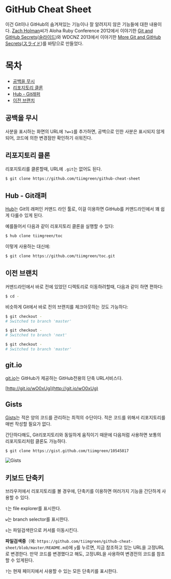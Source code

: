 # GitHub Cheat Sheet

이건 Git이나 GitHub의 숨겨져있는 기능이나 잘 알려지지 않은 기능들에 대한 내용이다. [Zach Holman](https://github.com/holman)씨가 Aloha Ruby Conference 2012에서 이야기한 [Git and GitHub Secrets](https://github.com/tiimgreen/github-cheat-sheet)([슬라이드](https://github.com/tiimgreen/github-cheat-sheet))와 WDCNZ 2013에서 이야기한 [More Git and GitHub Secrets](https://vimeo.com/72955426)([スライド](https://speakerdeck.com/holman/more-git-and-github-secrets))를 바탕으로 만들었다.

# 목차

 - [공백을 무시](#공백을-무시)
 - [리포지토리 클론](#리포지토리-클론)
 - [Hub - Git래퍼](#hub---git래퍼)
 - [이전 브랜치](#이전-브랜치)

## 공백을 무시

사분을 표시하는 화면의 URL에 `?w=1`를 추가하면, 공백으로 인한 사분은 표시되지 않게되어, 코드에 의한 변경점만 확인하기 쉬워진다.

## 리포지토리 클론

리포지토리를 클론할때, URL에 `.git`는 없어도 된다.

```bash
$ git clone https://github.com/tiimgreen/github-cheat-sheet
```

## Hub - Git래퍼

[Hub](https://github.com/github/hub)는 Git의 래퍼인 커맨드 라인 툴로, 이걸 이용하면 GitHub를 커맨드라인에서 꽤 쉽게 다룰수 있게 된다.

예를들어서 다음과 같이 리포지토리 클론을 실행할 수 있다:

```bash
$ hub clone tiimgreen/toc
```

이렇게 사용하는 대신에:

```bash
$ git clone https://github.com/tiimgreen/toc.git
```

## 이전 브랜치

커맨드라인에서 바로 전에 있었던 디렉토리로 이동하려할때, 다음과 같이 하면 편하다:

```bash
$ cd -
```

비슷하게 Git에서 바로 전의 브랜치를 체크아웃하는 것도 가능하다:

```bash
$ git checkout -
# Switched to branch 'master'

$ git checkout -
# Switched to branch 'next'

$ git checkout -
# Switched to branch 'master'
```

## git.io

[git.io](http://git.io)는 GitHub가 제공하는 GitHub전용의 단축 URL서비스다.

[http://git.io/wO0xUg](http://git.io/wO0xUg)

## Gists

[Gists](https://gist.github.com/)는 적은 양의 코드를 관리하는 최적의 수단이다. 적은 코드를 위해서 리포지토리를 매번 작성할 필요가 없다. 

간단하다해도, Git리포지토리와 동일하게 움직이기 때문에 다음처럼 사용하면 보통의 리포지토리처럼 클론도 가능하다. 

```bash
$ git clone https://gist.github.com/tiimgreen/10545817
```

![Gists](http://i.imgur.com/dULZXXo.png)

## 키보드 단축키

브라우저에서 리포지토리를 볼 경우에, 단축키를 이용하면 여러가지 기능을 간단하게 사용할 수 있다.

`t`는 file explorer를 표시한다.

`w`는 branch selector를 표시한다.

`s`는 파일검색란으로 커서를 이동시킨다.

__파일검색중__（예: `https://github.com/tiimgreen/github-cheat-sheet/blob/master/README.md`)에 `y`를 누르면, 지금 참조하고 있는 URL을 고정URL로 변경한다. 만약 코드를 변경했다고 해도, 고정URL을 사용하여 변경전의 코드를 참조할 수 있게된다. 

`?`는 현재 페이지에서 사용할 수 있는 모든 단축키를 표시한다.
